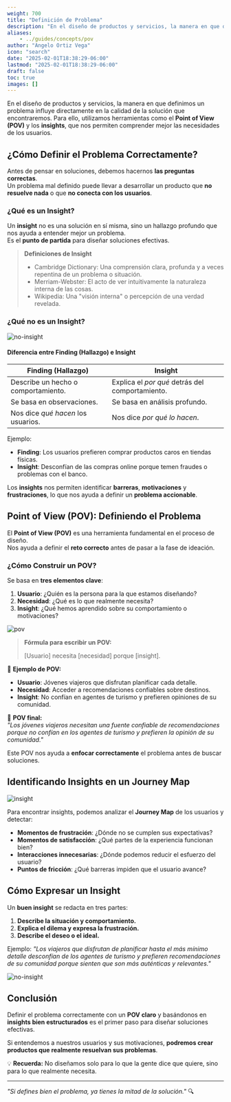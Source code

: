 ```yaml
---
weight: 700
title: "Definición de Problema"
description: "En el diseño de productos y servicios, la manera en que definimos un problema influye directamente en la calidad de la solución que encontraremos.  Para ello, utilizamos herramientas como el Point of View (POV) y los insights, que nos permiten comprender mejor las necesidades de los usuarios.  "
aliases:
    - ../guides/concepts/pov
author: "Angelo Ortiz Vega"
icon: "search"
date: "2025-02-01T18:38:29-06:00"
lastmod: "2025-02-01T18:38:29-06:00"
draft: false
toc: true
images: []
---
```



En el diseño de productos y servicios, la manera en que definimos un problema influye directamente en la calidad de la solución que encontraremos.  Para ello, utilizamos herramientas como el **Point of View (POV)** y los **insights**, que nos permiten comprender mejor las necesidades de los usuarios.  

## ¿Cómo Definir el Problema Correctamente?  

Antes de pensar en soluciones, debemos hacernos **las preguntas correctas**.  
Un problema mal definido puede llevar a desarrollar un producto que **no resuelve nada** o que **no conecta con los usuarios**.  

### ¿Qué es un Insight?  

Un **insight** no es una solución en sí misma, sino un hallazgo profundo que nos ayuda a entender mejor un problema.  
Es el **punto de partida** para diseñar soluciones efectivas.  

> **Definiciones de Insight**  
>  
> - Cambridge Dictionary: Una comprensión clara, profunda y a veces repentina de un problema o situación.  
> - Merriam-Webster: El acto de ver intuitivamente la naturaleza interna de las cosas.  
> - Wikipedia: Una "visión interna" o percepción de una verdad revelada.  


### ¿Qué no es un Insight?

![no-insight](https://res.cloudinary.com/dek4evg4t/image/upload/v1738685709/ux-arc/no-insight.png)


#### Diferencia entre Finding (Hallazgo) e Insight  

| **Finding (Hallazgo)** | **Insight** |
|------------------------|------------|
| Describe un hecho o comportamiento. | Explica el *por qué* detrás del comportamiento. |
| Se basa en observaciones. | Se basa en análisis profundo. |
| Nos dice *qué hacen* los usuarios. | Nos dice *por qué lo hacen*. |

Ejemplo:
- **Finding**: Los usuarios prefieren comprar productos caros en tiendas físicas.  
- **Insight**: Desconfían de las compras online porque temen fraudes o problemas con el banco.  

Los **insights** nos permiten identificar **barreras**, **motivaciones** y **frustraciones**, lo que nos ayuda a definir un **problema accionable**.


## Point of View (POV): Definiendo el Problema  

El **Point of View (POV)** es una herramienta fundamental en el proceso de diseño.  
Nos ayuda a definir el **reto correcto** antes de pasar a la fase de ideación.  

### ¿Cómo Construir un POV?  

Se basa en **tres elementos clave**:  

1. **Usuario**: ¿Quién es la persona para la que estamos diseñando?  
2. **Necesidad**: ¿Qué es lo que realmente necesita?  
3. **Insight**: ¿Qué hemos aprendido sobre su comportamiento o motivaciones?  


![pov](https://res.cloudinary.com/dek4evg4t/image/upload/v1738685706/ux-arc/pov.png)


> **Fórmula para escribir un POV:**  
>  
> [Usuario] necesita [necesidad] porque [insight].  


📌 **Ejemplo de POV:**  
- **Usuario**: Jóvenes viajeros que disfrutan planificar cada detalle.  
- **Necesidad**: Acceder a recomendaciones confiables sobre destinos.  
- **Insight**: No confían en agentes de turismo y prefieren opiniones de su comunidad.  

📝 **POV final:**  
*"Los jóvenes viajeros necesitan una fuente confiable de recomendaciones porque no confían en los agentes de turismo y prefieren la opinión de su comunidad."*  

Este POV nos ayuda a **enfocar correctamente** el problema antes de buscar soluciones.


## Identificando Insights en un Journey Map  

![insight](https://res.cloudinary.com/dek4evg4t/image/upload/v1738685708/ux-arc/insights-moments.png)


Para encontrar insights, podemos analizar el **Journey Map** de los usuarios y detectar:  

- **Momentos de frustración**: ¿Dónde no se cumplen sus expectativas?  
- **Momentos de satisfacción**: ¿Qué partes de la experiencia funcionan bien?  
- **Interacciones innecesarias**: ¿Dónde podemos reducir el esfuerzo del usuario?  
- **Puntos de fricción**: ¿Qué barreras impiden que el usuario avance?  


## Cómo Expresar un Insight  

Un **buen insight** se redacta en tres partes:  

1. **Describe la situación y comportamiento.**  
2. **Explica el dilema y expresa la frustración.**  
3. **Describe el deseo o el ideal.**  

Ejemplo:  *"Los viajeros que disfrutan de planificar hasta el más mínimo detalle desconfían de los agentes de turismo y prefieren recomendaciones de su comunidad porque sienten que son más auténticas y relevantes."*


![no-insight](https://res.cloudinary.com/dek4evg4t/image/upload/v1738685707/ux-arc/buen-insight.png)


## Conclusión  

Definir el problema correctamente con un **POV claro** y basándonos en **insights bien estructurados** es el primer paso para diseñar soluciones efectivas.  

Si entendemos a nuestros usuarios y sus motivaciones, **podremos crear productos que realmente resuelvan sus problemas**.  

💡 **Recuerda:** No diseñamos solo para lo que la gente dice que quiere, sino para lo que realmente necesita.  

---

*"Si defines bien el problema, ya tienes la mitad de la solución."* 🔍  
